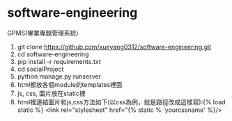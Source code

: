 # software-engineering
GPMS(畢業專題管理系統)

1. git clone https://github.com/xueyang0312/software-engineering.git
2. cd software-engineering
3. pip install -r requirements.txt
4. cd socialProject
5. python manage.py runserver
1. html都放各個module的templates裡面
2. js, css, 圖片放在static裡
3. html裡連結圖片和js,css方法如下(以css為例，就是路徑改成這樣寫):{% load static %} <link rel="stylesheet" href="{% static % 'yourcssname' %}/>
